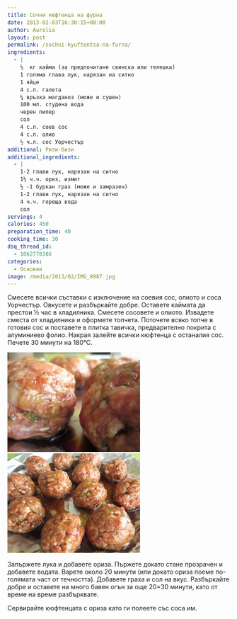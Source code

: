 ```yaml
---
title: Сочни кюфтенца на фурна
date: 2013-02-03T16:30:15+00:00
author: Aurelia
layout: post
permalink: /sochni-kyuftentsa-na-furna/
ingredients:
  - |
    ½  кг кайма (за предпочитане свинска или телешка)
    1 голяма глава лук, нарязан на ситно
    1 яйце
    4 с.л. галета
    ¼ връзка магданоз (може и сушен)
    100 мл. студена вода
    черен пипер
    сол
    4 с.л. соев сос
    4 с.л. олио
    ½ ч.л. сос Уорчестър
additional: Ризи-бизи
additional_ingredients:
  - |
    1-2 глави лук, нарязан на ситно
    1½ ч.ч. ориз, измит
    ½ -1 буркан грах (може и замразен)
    1-2 глави лук, нарязан на ситно
    4 ч.ч. гореща вода
    сол
servings: 4
calories: 450
preparation_time: 40
cooking_time: 30
dsq_thread_id:
  - 1062778386
categories:
  - Основни
image: /media/2013/02/IMG_8987.jpg
---
```

Смесете всички съставки с изключение на соевия сос, олиото и соса Уорчестър. Овкусете и разбъркайте добре. Оставете каймата да престои ½ час в хладилника. Смесете сосовете и олиото. Извадете сместа от хладилника и оформете топчета. Поточете всяко топче в готовия сос и поставете в плитка тавичка, предварително покрита с алуминиево фолио. Накрая залейте всички кюфтенца с останалия сос. Печете 30 минути на 180°С.
  
<img src="/media/2013/02/IMG_8976-300x225.jpg" class="alignleft" />
<img src="/media/2013/02/IMG_8983-300x225.jpg" class="alignright" />
  
Запържете лука и добавете ориза. Пържете докато стане прозрачен и добавете водата. Варете около 20 минути (или докато ориза поеме по-голямата част от течността). Добавете граха и сол на вкус. Разбъркайте добре и оставете на много бавен огън за още 20=30 минути, като от време на време разбърквате.
  
Сервирайте кюфтенцата с ориза като ги полеете със соса им.